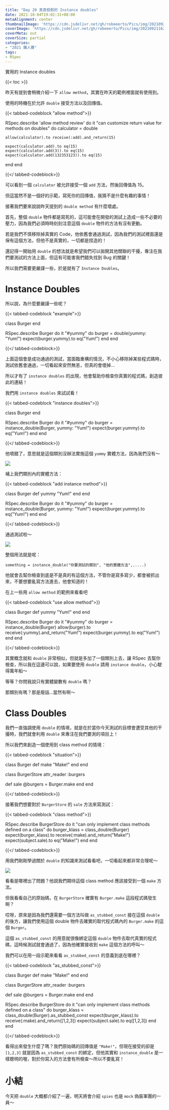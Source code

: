 ```yaml
---
title: "Day 20 真真假假的 Instance doubles"
date: 2021-10-04T19:02:31+08:00
metaAlignment: center
thumbnailImage: 'https://cdn.jsdelivr.net/gh/robeeerto/Pics/img/202109211620030.png'
coverImage: 'https://cdn.jsdelivr.net/gh/robeeerto/Pics/img/202109211620030.png' 
coverMeta: out
coverSize: partial
categories:
- "2021 鐵人賽"
tags:
- RSpec
---
```


實用的 Instance doubles
<!--more-->
{{< toc >}}

昨天有提到會稍微介紹一下 `allow method`，其實在昨天的範例裡面就有使用到。

使用的時機在於允許 `double` 接受方法以及回傳值。

{{< tabbed-codeblock "allow method">}}
<!-- tab ruby -->
RSpec.describe 'allow method review' do
  it "can customize return value for methods on doubles" do
    calculator = double
    
    allow(calculator).to receive(:add).and_return(15)
    
    expect(calculator.add).to eq(15)
    expect(calculator.add(3)).to eq(15)
    expect(calculator.add(132353123)).to eq(15)
  end
end
<!-- endtab -->
{{</ tabbed-codeblock>}}

可以看到一個 `calculator` 被允許接受一個 `add` 方法，然後回傳值為 15。

但這當然不是一個好的示範，寫死你的回傳值，我猜不是什麼有趣的事情！

接著我們要來說說昨天提到的 `double method` 有什麼壞處。

首先，整個 `double` 物件都是寫死的，這可能會在開發的測試上造成一些不必要的壓力，因為我們必須時時刻刻注意這個 `double` 物件的方法有沒有更動。

若是我們不慎移除掉真實的 Code，他依舊會通過測試，因為我們的測試裡面還是保有這個方法，但他不是真實的，一切都是捏造的！

還記得一開始用 `double` 的想法就是希望我們可以拋開其他關聯的干擾，專注在我們要測試的方法上面，但這有可能害我們錯失找到 Bug 的關鍵！

所以我們需要更嚴謹一些，於是就有了 `Instance Doubles`。

# Instance Doubles

所以說，為什麼要嚴謹一些呢？

{{< tabbed-codeblock "example">}}
<!-- tab ruby -->
class Burger
end

RSpec.describe Burger do
  it "#yummy" do
    burger = double(yummy: "Yum!")
    expect(burger.yummy).to eq("Yum!")
  end
end
<!-- endtab -->
{{</ tabbed-codeblock>}}

上面這個會是成功通過的測試，當面臨重構的情況，不小心移除掉某些程式碼時，測試依舊會通過，一切看起來安然無恙，但真的會壞掉...

所以才有了 `instance doubles`  的出現，他會幫助你檢查你真實的程式碼，創造彼此的連結！

我們用 `instance doubles` 來試試看！


{{< tabbed-codeblock "instance doubles">}}
<!-- tab ruby -->
class Burger
end

RSpec.describe Burger do
  it "#yummy" do
    burger = instance_double(Burger, yummy: "Yum!")
    expect(burger.yummy).to eq("Yum!")
  end
end
<!-- endtab -->
{{</ tabbed-codeblock>}}

他噴錯了，意思就是這個類別沒辦法實施這個 `yummy` 實體方法，因為我們沒有～

![](https://cdn.jsdelivr.net/gh/robeeerto/Pics/img/202110041905317.png)

補上我們類別內的實體方法：


{{< tabbed-codeblock "add instance method">}}
<!-- tab ruby -->
class Burger
  def yummy
    "Yum!"
  end
end

RSpec.describe Burger do
  it "#yummy" do
    burger = instance_double(Burger, yummy: "Yum!")
    expect(burger.yummy).to eq("Yum!")
  end
end
<!-- endtab -->
{{</ tabbed-codeblock>}}

通過測試啦～

![](https://cdn.jsdelivr.net/gh/robeeerto/Pics/img/202110041906040.png)

整個用法就是呢：

```ruby=
something = instance_double("你要測試的類別", "他的實體方法",.....)
```

他就會去幫你檢查到底是不是真的有這個方法，不管你是寫多寫少，都會被抓出來，不要想要亂寫方法進去，他會知道的！

在上一些用 `allow method` 的範例來看看吧


{{< tabbed-codeblock "use allow method">}}
<!-- tab ruby -->
class Burger
  def yummy
    "Yum!"
  end
end

RSpec.describe Burger do
  it "#yummy" do
    burger = instance_double(Burger)
    allow(burger).to receive(:yummy).and_return("Yum!")
    expect(burger.yummy).to eq("Yum!")
  end
end
<!-- endtab -->
{{</ tabbed-codeblock>}}

其實概念就和 `double` 非常相似，但就是多加了一個類別上去，讓 RSpec 去幫你檢查，所以我在這邊可以說，如果要使用 `double` 請用 `instance double`，小心駛得萬年船～

等等？你問我說只有實體變數有 `double` 嗎？

那類別有嗎？那是廢話...當然有啊～

# Class Doubles

我們一直強調使用 `double` 的情境，就是在於當你今天測試的目標會遭受其他的干擾時，我們就會利用 `double` 來專注在我們要測的項目上！

所以我們來創造一個使用到 class method 的情境：


{{< tabbed-codeblock "situation">}}
<!-- tab ruby -->
class Burger
  def make
    "Make!"
  end
end

class BurgerStore
  attr_reader :burgers
  
  def sale
    @burgers = Burger.make
  end
end
<!-- endtab -->
{{</ tabbed-codeblock>}}

接著我們想要對於 `BurgerStore` 的 `sale` 方法來寫測試：


{{< tabbed-codeblock "class method">}}
<!-- tab ruby -->
RSpec.describe BurgerStore do
  it "can only implement class methods defined on a class" do
    burger_klass = class_double(Burger)
    expect(burger_klass).to receive(:make).and_return("Make!")
    expect(subject.sale).to eq("Make!")
  end
end
<!-- endtab -->
{{</ tabbed-codeblock>}}

用我們剛剛學過關於 `double` 的知識來測試看看吧，一切看起來都非常合理呢～

![](https://cdn.jsdelivr.net/gh/robeeerto/Pics/img/202110041908016.png)

看看是哪裡出了問題？他説我們期待這個 class method 應該接受到一個 `make` 方法。

但我看看自己的原始碼，在 `BurgerStore` 確實有 `Burger.make` 這段程式碼發生啊？

哎呀，原來是因為我們還需要一個方法叫做 `as_stubbed_const` 接在這個 `double` 的後方，讓我們使用這個 double 物件去確實的取代程式碼內的 `Burger.make` 的這個 `Burger`。

這個 `as_stubbed_const` 的用意就很像綁定這個 `double` 物件去取代真實的程式碼，這時候測試就會通過了，因為他確實接收到 `make` 這個方法的呼叫～

我們可以在用一段示範來看看 `as_stubbed_const` 的意義到底在哪裡？


{{< tabbed-codeblock "as_stubbed_const">}}
<!-- tab ruby -->
class Burger
  def make
    "Make!"
  end
end

class BurgerStore
  attr_reader :burgers
  
  def sale
    @burgers = Burger.make
  end
end

RSpec.describe BurgerStore do
  it "can only implement class methods defined on a class" do
    burger_klass = class_double(Burger).as_stubbed_const
    expect(burger_klass).to receive(:make).and_return([1,2,3])
    expect(subject.sale).to eq([1,2,3])
  end
end
<!-- endtab -->
{{</ tabbed-codeblock>}}

看得出來發生什麼了嗎？我們原始碼的回傳值是 `"Make!"`，但現在接受的卻是 `[1,2,3]` 就是因為 `as_stubbed_const` 的綁定，但他其實和 `instance_double` 是一樣聰明的喔，對於你寫入的方法會有所檢查～所以不要亂寫！

# 小結

今天把 `double` 大概都介紹了一遍，明天將會介紹 `spies` 也是 `mock` 偽裝軍團的一員～





